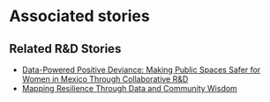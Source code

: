 # Associated stories

<!-- !!DO NOT REMOVE!! start autogenerated hyperlinks -->
## Related R&D Stories
- [Data-Powered Positive Deviance: Making Public Spaces Safer for Women in Mexico Through Collaborative R&D](../stories/?doc=Explorers_MEX)
- [Mapping Resilience Through Data and Community Wisdom](../stories/?doc=Explorers_SOM)
<!-- !!DO NOT REMOVE!! end autogenerated hyperlinks -->